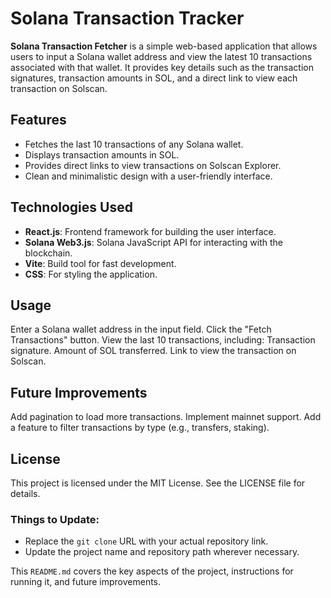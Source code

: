 
# Solana Transaction Tracker

**Solana Transaction Fetcher** is a simple web-based application that allows users to input a Solana wallet address and view the latest 10 transactions associated with that wallet. It provides key details such as the transaction signatures, transaction amounts in SOL, and a direct link to view each transaction on Solscan.


## Features

- Fetches the last 10 transactions of any Solana wallet.
- Displays transaction amounts in SOL.
- Provides direct links to view transactions on Solscan Explorer.
- Clean and minimalistic design with a user-friendly interface.


## Technologies Used

- **React.js**: Frontend framework for building the user interface.
- **Solana Web3.js**: Solana JavaScript API for interacting with the blockchain.
- **Vite**: Build tool for fast development.
- **CSS**: For styling the application.


## Usage
Enter a Solana wallet address in the input field.
Click the "Fetch Transactions" button.
View the last 10 transactions, including:
Transaction signature.
Amount of SOL transferred.
Link to view the transaction on Solscan.


## Future Improvements
Add pagination to load more transactions.
Implement mainnet support.
Add a feature to filter transactions by type (e.g., transfers, staking).


## License
This project is licensed under the MIT License. See the LICENSE file for details.


### Things to Update:
- Replace the `git clone` URL with your actual repository link.
- Update the project name and repository path wherever necessary.


This `README.md` covers the key aspects of the project, instructions for running it, and future improvements.
